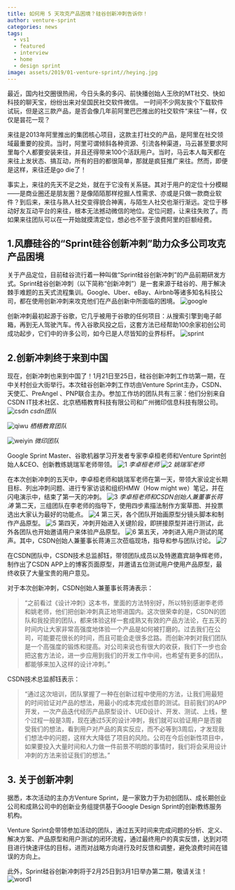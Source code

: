 ```yaml
---
title: 如何用 5 天攻克产品困境？硅谷创新冲刺告诉你！
author: venture-sprint
categories: news
tags:
  - vs1
  - featured
  - interview
  - home
  - design sprint
image: assets/2019/01-venture-sprint//heying.jpg
---
```


最近，国内社交圈很热闹，今日头条的多闪、前快播创始人王欣的MT社交、快如科技的聊天宝，纷纷出来对垒国民社交软件微信。
一时间不少网友挨个下载软件试玩，但是这三款产品，是否会像几年前阿里巴巴推出的社交软件“来往”一样，仅仅是昙花一现？

来往是2013年阿里推出的集团核心项目，这款主打社交的产品，是阿里在社交领域最重要的投资。当时，阿里可谓倾斜各种资源、引流各种渠道，马云甚至要求阿里每个人都要安装来往，并且还得带来100个活跃用户。当时，马云本人每天都在来往上发状态、搞互动，所有的目的都很简单，那就是疯狂推广来往。然而，即便是这样，来往还是go die了！

事实上，来往的先天不足之处，就在于它没有关系链。其对于用户的定位十分模糊——是商业圈还是朋友圈？是像陌陌那样挖掘人性需求、亦或是只做一款商业软件？到后来，来往与熟人社交变得貌合神离，与陌生人社交也渐行渐远。定位于移动好友互动平台的来往，根本无法撼动微信的地位。定位问题，让来往失败了。而如果来往团队可以在一开始就摸清定位，想必也不至于浪费阿里的巨额经费。

## 1.风靡硅谷的“Sprint硅谷创新冲刺”助力众多公司攻克产品困境

关于产品定位，目前硅谷流行着一种叫做“Sprint硅谷创新冲刺”的产品前期研发方式。Sprint硅谷创新冲刺（以下简称“创新冲刺”）是一套来源于硅谷的、用于解决棘手难题的五天式流程集训。Google、Uber、eBay、Airbnb等诸多知名科技公司，都在使用创新冲刺来攻克他们在产品创新中所面临的困境。
![google](/assets/2019/01-venture-sprint/google.png)

创新冲刺最初起源于谷歌，它几乎被用于谷歌的任何项目：从搜索引擎到电子邮箱，再到无人驾驶汽车。传入谷歌风投之后，这套方法已经帮助100余家初创公司成功起步，它们中的许多公司，如今已是人尽皆知的业界标杆。
![sprint](/assets/2019/01-venture-sprint/sprint.jpg)

## 2.创新冲刺终于来到中国

现在，创新冲刺也来到中国了！1月21日至25日，硅谷创新冲刺工作坊第一期，在中关村创业大街举行。本次硅谷创新冲刺工作坊由Venture Sprint主办，CSDN、天使汇、PreAngel 、PNP联合主办。参加工作坊的团队共有三家：他们分别来自CSDN IT技术社区、北京栖梧教育科技有限公司和广州微印信息科技有限公司。
![csdn](/assets/2019/01-venture-sprint/csdn.jpg)
_csdn团队_

![qiwu](/assets/2019/01-venture-sprint/qiwu.jpg)
_栖梧教育团队_

![weiyin](/assets/2019/01-venture-sprint/weiyin.jpg)
_微印团队_

Google Sprint Master、谷歌机器学习开发者专家李卓桓老师和Venture Sprint创始人&CEO、创新教练姚瑞军老师带领。
![1](/assets/2019/01-venture-sprint/1.jpg)
_李卓桓老师_
![2](/assets/2019/01-venture-sprint/2.jpg)
_姚瑞军老师_

在本次创新冲刺的五天中，李卓桓老师和姚瑞军老师在第一天，带领大家设定长期目标、列出冲刺问题、进行专家访谈和组织HMW（How might we）笔记，并在闪电演示中，结束了第一天的冲刺。
![3](/assets/2019/01-venture-sprint/3.jpg)
_李卓桓老师和CSDN创始人兼董事长蒋涛_
第二天，三组团队在李老师的指导下，使用四步素描法制作方案草图、并投票选出大家认为最好的功能点。
![4](/assets/2019/01-venture-sprint/4.jpg)
第三天，各个团队开始画原型分镜头脚本和制作产品原型。
![5](/assets/2019/01-venture-sprint/5.jpg)
第四天，冲刺开始进入关键阶段，即拼接原型并进行测试，此外各团队也开始邀请用户来体验产品原型。
![6](/assets/2019/01-venture-sprint/6.jpg)
第五天，冲刺进入用户测试的尾声。其中，CSDN创始人兼董事长蒋涛三次莅临现场，指导和参与团队讨论。
![7](/assets/2019/01-venture-sprint/7.jpg)

在CSDN团队中，CSDN技术总监郝钰，带领团队成员以及特邀嘉宾胡争辉老师，制作出了CSDN APP上的博客页面原型，并邀请五位测试用户使用产品原型，最终收获了大量宝贵的用户意见。

对于本次创新冲刺，CSDN创始人兼董事长蒋涛表示：
> “之前看过《设计冲刺》这本书，里面的方法特别好，所以特别感谢李老师和姚老师，他们把创新冲刺真正地带进国内。这次很荣幸的是，CSDN的团队和我投资的团队，都来体验这样一套成熟又有效的产品方法论，在五天的时间内让大家非常高强度地体验一个产品是如何被打磨的。过去我们在公司，可能要花很长的时间，而且可能会走很多岔路。而创新冲刺对我们团队是一个高强度的锻炼和提高。对公司来说也有很大的收获，我们下一步也会把这套方法论，进一步应用到我们的开发工作中间，也希望有更多的团队，都能够来加入这样的设计冲刺。”

CSDN技术总监郝钰表示：

> “通过这次培训，团队掌握了一种在创新过程中使用的方法，让我们用最短的时间验证对产品的想法，用最小的成本完成创意的测试。目前我们的APP开发，一次产品迭代经历产品原型设计、UED设计、开发、测试、上线，整个过程一般是3周，现在通过5天的设计冲刺，我们就可以验证用户是否接受我们的想法，看到用户对产品的真实反应，而不必等到3周后，才发现我们想法中的问题，这样大大降低了项目的风险。公司在今后创新性项目中，如果要投入大量时间和人力做一件前景不明朗的事情时，我们将会采用设计冲刺的方法来验证我们的想法。”

## 3. 关于创新冲刺

据悉，本次活动的主办方Venture Sprint，是一家致力于为初创团队、成长期创业公司和成熟公司中的创新业务组提供基于Google Design Sprint的创新教练服务机构。

Venture Sprint会带领参加活动的团队，通过五天时间来完成问题的分析、定义、解决方案、产品原型和用户测试的闭环流程，通过最终用户的真实反馈，达到对项目进行快速评估的目标，进而对战略方向进行及时反馈和调整，避免浪费时间在错误的方向上。

此外，Sprint硅谷创新冲刺将于2月25日到3月1日举办第二期，敬请关注！
![word1](/assets/2019/01-venture-sprint/word1.png)
